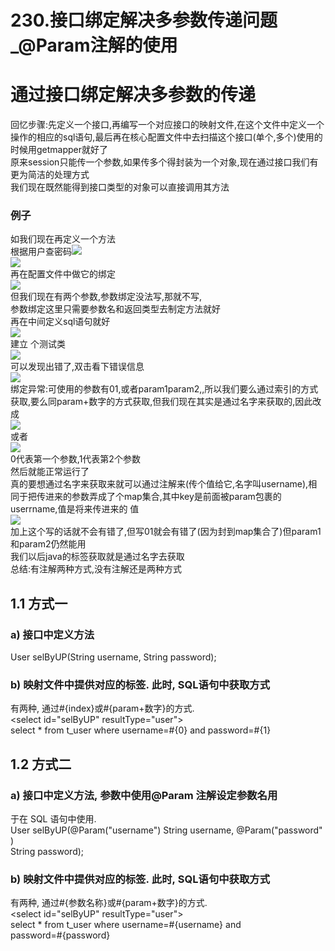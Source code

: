 # 230.接口绑定解决多参数传递问题_@Param注解的使用

<a name="e1523e52"></a>
# 通过接口绑定解决多参数的传递
回忆步骤:先定义一个接口,再编写一个对应接口的映射文件,在这个文件中定义一个操作的相应的sql语句,最后再在核心配置文件中去扫描这个接口(单个,多个)使用的时候用getmapper就好了<br />原来session只能传一个参数,如果传多个得封装为一个对象,现在通过接口我们有更为简洁的处理方式<br />我们现在既然能得到接口类型的对象可以直接调用其方法
<a name="8cb94eb1"></a>
### 例子
如我们现在再定义一个方法<br />根据用户查密码![](https://cdn.nlark.com/yuque/0/2019/png/349894/1561544771275-80af2695-6677-4dc0-a2bc-cfde31584887.png#align=left&display=inline&height=50&originHeight=33&originWidth=300&status=done&width=450)<br />![](https://cdn.nlark.com/yuque/0/2019/png/349894/1561544771358-1f5f6842-578a-4f1d-aaa6-d3e8c0242162.png#align=left&display=inline&height=356&originHeight=511&originWidth=1193&status=done&width=831)<br />再在配置文件中做它的绑定<br />![](https://cdn.nlark.com/yuque/0/2019/png/349894/1561544771460-3cac33f5-6ff3-453a-b042-8849eed6fb75.png#align=left&display=inline&height=289&originHeight=397&originWidth=1143&status=done&width=831)<br />但我们现在有两个参数,参数绑定没法写,那就不写,<br />参数绑定这里只需要参数名和返回类型去制定方法就好<br />再在中间定义sql语句就好<br />![](https://cdn.nlark.com/yuque/0/2019/png/349894/1561544771538-a99a41b7-f46c-44dc-872f-3a860d4cf6d0.png#align=left&display=inline&height=69&originHeight=155&originWidth=1867&status=done&width=831)<br />建立 个测试类<br />![](https://cdn.nlark.com/yuque/0/2019/png/349894/1561544771636-12508331-00ce-4495-a5a3-cd3145f2289c.png#align=left&display=inline&height=330&originHeight=380&originWidth=956&status=done&width=831)<br />可以发现出错了,双击看下错误信息<br />![](https://cdn.nlark.com/yuque/0/2019/png/349894/1561544771804-48bb034f-9ba8-4eae-abf2-b4a4e696884f.png#align=left&display=inline&height=170&originHeight=316&originWidth=1545&status=done&width=831)<br />绑定异常:可使用的参数有01,或者param1param2,,所以我们要么通过索引的方式获取,要么同param+数字的方式获取,但我们现在其实是通过名字来获取的,因此改成<br />![](https://cdn.nlark.com/yuque/0/2019/png/349894/1561544771893-82b9b604-8fd4-48f0-896b-7fc7f308568e.png#align=left&display=inline&height=81&originHeight=94&originWidth=959&status=done&width=831)<br />或者<br />![](https://cdn.nlark.com/yuque/0/2019/png/349894/1561544771971-8da46a2a-e2ac-47ed-b34d-7742141d0b27.png#align=left&display=inline&height=27&originHeight=34&originWidth=1040&status=done&width=831)<br />0代表第一个参数,1代表第2个参数<br />然后就能正常运行了<br />真的要想通过名字来获取来就可以通过注解来(传个值给它,名字叫username),相同于把传进来的参数弄成了个map集合,其中key是前面被param包裹的userrname,值是将来传进来的 值<br />![](https://cdn.nlark.com/yuque/0/2019/png/349894/1561544772037-ba9b53c8-38c8-4ea8-9ac8-339774cdf7f0.png#align=left&display=inline&height=358&originHeight=497&originWidth=1155&status=done&width=831)<br />加上这个写的话就不会有错了,但写01就会有错了(因为封到map集合了)但param1和param2仍然能用<br />我们以后java的标签获取就是通过名字去获取<br />总结:有注解两种方式,没有注解还是两种方式
<a name="792a614b"></a>
## 1.1 方式一
<a name="23060287"></a>
### a) 接口中定义方法
User selByUP(String username, String password);
<a name="87c7d520"></a>
### b) 映射文件中提供对应的标签. 此时, SQL语句中获取方式
有两种, 通过#{index}或#{param+数字}的方式.<br /><select id="selByUP" resultType="user"><br />select * from t_user where username=#{0} and password=#{1}<br /></select>
<a name="e127c6eb"></a>
## 1.2 方式二
<a name="7276618a"></a>
### a) 接口中定义方法, 参数中使用@Param 注解设定参数名用
于在 SQL 语句中使用.<br />User selByUP(@Param("username") String username, @Param("password")<br />String password);
<a name="87c7d520-1"></a>
### b) 映射文件中提供对应的标签. 此时, SQL语句中获取方式
有两种, 通过#{参数名称}或#{param+数字}的方式.<br /><select id="selByUP" resultType="user"><br />select * from t_user where username=#{username} and<br />password=#{password}<br /></select>
